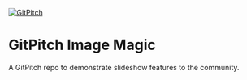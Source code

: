 [![GitPitch](https://gitpitch.com/assets/badge.svg)](https://gitpitch.com/gitpitch/feature-demo/customize-image-size?grs=github)

# GitPitch Image Magic
A GitPitch repo to demonstrate slideshow features to the community.
